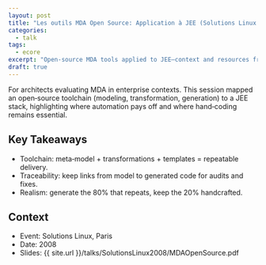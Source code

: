 ```yaml
---
layout: post
title: "Les outils MDA Open Source: Application à JEE (Solutions Linux 2008)"
categories:
  - talk
tags:
  - ecore
excerpt: "Open‑source MDA tools applied to JEE—context and resources from Solutions Linux 2008."
draft: true
---
```


For architects evaluating MDA in enterprise contexts. This session mapped an open‑source toolchain (modeling, transformation, generation) to a JEE stack, highlighting where automation pays off and where hand‑coding remains essential.

## Key Takeaways
- Toolchain: meta‑model + transformations + templates = repeatable delivery.
- Traceability: keep links from model to generated code for audits and fixes.
- Realism: generate the 80% that repeats, keep the 20% handcrafted.

## Context
- Event: Solutions Linux, Paris
- Date: 2008
- Slides: {{ site.url }}/talks/SolutionsLinux2008/MDAOpenSource.pdf
